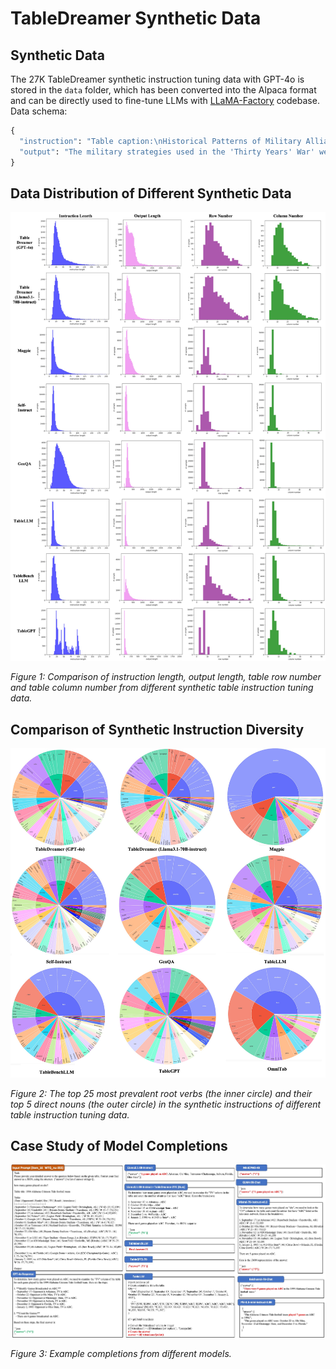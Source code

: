 # TableDreamer Synthetic Data

## Synthetic Data
The 27K TableDreamer synthetic instruction tuning data with GPT-4o is stored in the `data` folder, which has been converted into the Alpaca format and can be directly used to fine-tune LLMs with [LLaMA-Factory](https://github.com/hiyouga/LLaMA-Factory) codebase.
Data schema:
```python
{
  "instruction": "Table caption:\nHistorical Patterns of Military Alliances and Their Influence ..." # Synthetic input prompt including synthetic table, table titles and instruction
  "output": "The military strategies used in the 'Thirty Years' War' were primarily focused on ..." # Synthetic output response from GPT-4o or Llama3.1-70B-instruct
}
```

## Data Distribution of Different Synthetic Data
<img src="./Visualization/data_distribution.jpg" alt="data_distribution" width="700" />

*Figure 1: Comparison of instruction length, output length, table row number and table column number from different synthetic table instruction tuning data.*

## Comparison of Synthetic Instruction Diversity
<img src="./Visualization/inst_verb_and_noun.jpg" alt="root_verb_and_direct_noun" width="700" />

*Figure 2: The top 25 most prevalent root verbs (the inner circle) and their top 5 direct nouns (the outer circle) in the synthetic instructions of different table instruction tuning data.*

## Case Study of Model Completions
<img src="./Visualization/response_examples_1.jpg" alt="response" width="900" />

*Figure 3: Example completions from different models.*


